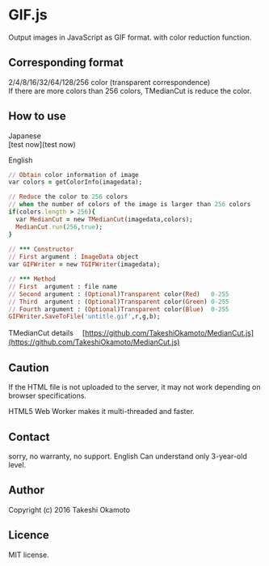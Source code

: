 # GIF.js
Output images in JavaScript as GIF format. with color reduction function.  

## Corresponding format  
2/4/8/16/32/64/128/256 color (transparent correspondence)  
If there are more colors than 256 colors, TMedianCut is reduce the color.

## How to use 

Japanese  
[test now](test  now)  

English

```rb
// Obtain color information of image
var colors = getColorInfo(imagedata);

// Reduce the color to 256 colors 
// when the number of colors of the image is larger than 256 colors
if(colors.length > 256){
  var MedianCut = new TMedianCut(imagedata,colors);
  MedianCut.run(256,true);
} 
  
// *** Constructor   
// First argument : ImageData object  
var GIFWriter = new TGIFWriter(imagedata);

// *** Method  
// First  argument : file name
// Second argument : (Optional)Transparent color(Red)   0-255
// Third  argument : (Optional)Transparent color(Green) 0-255
// Fourth argument : (Optional)Transparent color(Blue)  0-255
GIFWriter.SaveToFile('untitle.gif',r,g,b);

```

TMedianCut details　
[https://github.com/TakeshiOkamoto/MedianCut.js](https://github.com/TakeshiOkamoto/MedianCut.js) 

## Caution
If the HTML file is not uploaded to the server, it may not work depending on browser specifications.

HTML5 Web Worker makes it multi-threaded and faster.

## Contact
sorry, no warranty, no support. English Can understand only 3-year-old level.  

## Author
Copyright (c) 2016 Takeshi Okamoto

## Licence
MIT license.  
